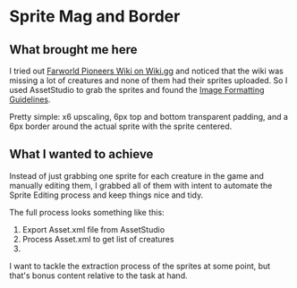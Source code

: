 # Sprite Mag and Border

## What brought me here
I tried out [Farworld Pioneers Wiki on Wiki.gg](https://farworldpioneers.wiki.gg/wiki/Farworld_Pioneers_Wiki) and noticed that the wiki was missing a lot of creatures and none of them had their sprites uploaded. So I used AssetStudio to grab the sprites and found the [Image Formatting Guidelines](https://farworldpioneers.wiki.gg/wiki/Meta:_Image_Formatting).

Pretty simple: x6 upscaling, 6px top and bottom transparent padding, and a 6px border around the actual sprite with the sprite centered.

## What I wanted to achieve
Instead of just grabbing one sprite for each creature in the game and manually editing them, I grabbed all of them with intent to automate the Sprite Editing process and keep things nice and tidy.

The full process looks something like this:
1. Export Asset.xml file from AssetStudio
2. Process Asset.xml to get list of creatures
3. 

I want to tackle the extraction process of the sprites at some point, but that's bonus content relative to the task at hand.